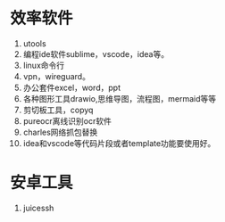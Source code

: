 # 效率软件

1. utools
2. 编程ide软件sublime，vscode，idea等。
3. linux命令行
4. vpn，wireguard。
5. 办公套件excel，word，ppt
6. 各种图形工具drawio,思维导图，流程图，mermaid等等
7. 剪切板工具，copyq
8. pureocr离线识别ocr软件
9. charles网络抓包替换
10. idea和vscode等代码片段或者template功能要使用好。

# 安卓工具

1. juicessh
